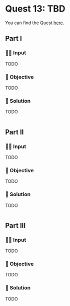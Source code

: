 # Quest 13: TBD

You can find the Quest [here](https://everybody.codes/event/2024/quests/13).

## Part I

### ✍🏼 Input

TODO

### 🎯 Objective

TODO

### 📜 Solution

TODO

```js

```

## Part II

### ✍🏼 Input

TODO

### 🎯 Objective

TODO

### 📜 Solution

TODO

```js

```

## Part III

### ✍🏼 Input

TODO

### 🎯 Objective

TODO

### 📜 Solution

TODO

```js

```
